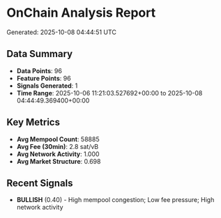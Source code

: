 # OnChain Analysis Report
Generated: 2025-10-08 04:44:51 UTC

## Data Summary
- **Data Points**: 96
- **Feature Points**: 96
- **Signals Generated**: 1
- **Time Range**: 2025-10-06 11:21:03.527692+00:00 to 2025-10-08 04:44:49.369400+00:00

## Key Metrics
- **Avg Mempool Count**: 58885
- **Avg Fee (30min)**: 2.8 sat/vB
- **Avg Network Activity**: 1.000
- **Avg Market Structure**: 0.698

## Recent Signals
- **BULLISH** (0.40) - High mempool congestion; Low fee pressure; High network activity
